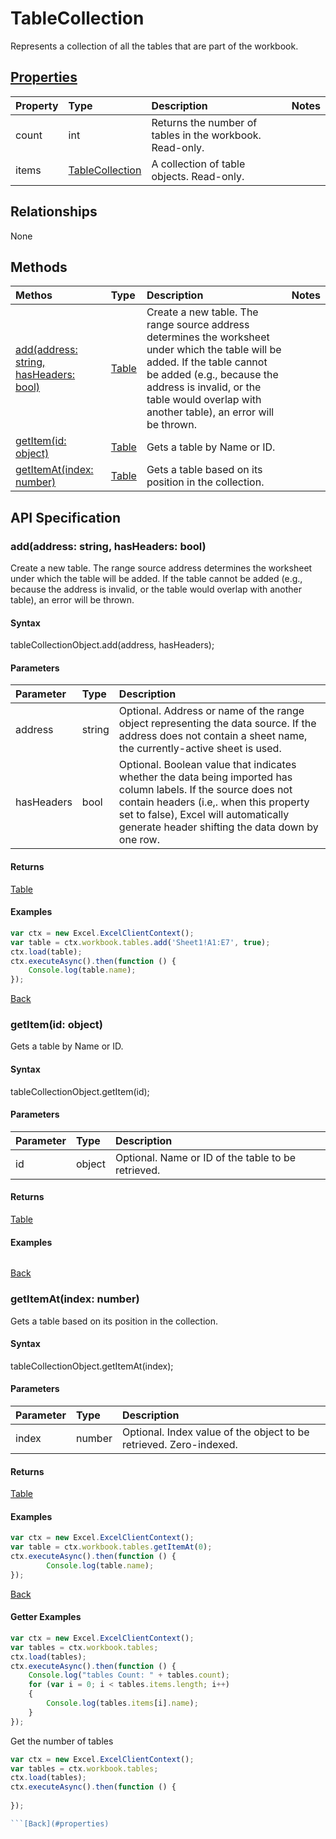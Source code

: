# TableCollection

Represents a collection of all the tables that are part of the workbook.

## [Properties](#getter-examples)
| Property       | Type    |Description|Notes |
|:---------------|:--------|:----------|:-----|
|count|int|Returns the number of tables in the workbook. Read-only.||
|items|[TableCollection](tablecollection.md)|A collection of table objects. Read-only.||

## Relationships
None

## Methods
| Methos           | Type    |Description|Notes |
|:---------------|:--------|:----------|:-----|
|[add(address: string, hasHeaders: bool)](#addaddress-string-hasheaders-bool)|[Table](table.md)|Create a new table. The range source address determines the worksheet under which the table will be added. If the table cannot be added (e.g., because the address is invalid, or the table would overlap with another table), an error will be thrown.||
|[getItem(id: object)](#getitemid-object)|[Table](table.md)|Gets a table by Name or ID.||
|[getItemAt(index: number)](#getitematindex-number)|[Table](table.md)|Gets a table based on its position in the collection.||

## API Specification

### add(address: string, hasHeaders: bool)
Create a new table. The range source address determines the worksheet under which the table will be added. If the table cannot be added (e.g., because the address is invalid, or the table would overlap with another table), an error will be thrown.

#### Syntax
tableCollectionObject.add(address, hasHeaders);

#### Parameters
| Parameter       | Type    |Description|
|:---------------|:--------|:----------|
|address|string|Optional. Address or name of the range object representing the data source. If the address does not contain a sheet name, the currently-active sheet is used.|
|hasHeaders|bool|Optional. Boolean value that indicates whether the data being imported has column labels. If the source does not contain headers (i.e,. when this property set to false), Excel will automatically generate header shifting the data down by one row.|

#### Returns
[Table](table.md)

#### Examples

```js
var ctx = new Excel.ExcelClientContext();
var table = ctx.workbook.tables.add('Sheet1!A1:E7', true);
ctx.load(table);
ctx.executeAsync().then(function () {
	Console.log(table.name);
});

```

[Back](#methods)

### getItem(id: object)
Gets a table by Name or ID.

#### Syntax
tableCollectionObject.getItem(id);

#### Parameters
| Parameter       | Type    |Description|
|:---------------|:--------|:----------|
|id|object|Optional. Name or ID of the table to be retrieved.|

#### Returns
[Table](table.md)

#### Examples
```js

```

[Back](#methods)

### getItemAt(index: number)
Gets a table based on its position in the collection.

#### Syntax
tableCollectionObject.getItemAt(index);

#### Parameters
| Parameter       | Type    |Description|
|:---------------|:--------|:----------|
|index|number|Optional. Index value of the object to be retrieved. Zero-indexed.|

#### Returns
[Table](table.md)

#### Examples

```js
var ctx = new Excel.ExcelClientContext();
var table = ctx.workbook.tables.getItemAt(0);
ctx.executeAsync().then(function () {
		Console.log(table.name);
});
```


[Back](#methods)

#### Getter Examples

```js
var ctx = new Excel.ExcelClientContext();
var tables = ctx.workbook.tables;
ctx.load(tables);
ctx.executeAsync().then(function () {
	Console.log("tables Count: " + tables.count);
	for (var i = 0; i < tables.items.length; i++)
	{
		Console.log(tables.items[i].name);
	}
});
```

Get the number of tables

```js
var ctx = new Excel.ExcelClientContext();
var tables = ctx.workbook.tables;
ctx.load(tables);
ctx.executeAsync().then(function () {
	
});

```[Back](#properties)

